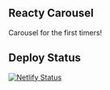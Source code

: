## Reacty Carousel

Carousel for the first timers!

## Deploy Status

[![Netlify Status](https://api.netlify.com/api/v1/badges/bfbb05a2-3a3a-4cfe-b3c1-6a8021345db1/deploy-status)](https://app.netlify.com/sites/nifty-jennings-bed22d/deploys)
